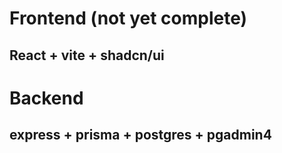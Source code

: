 # Frontend (not yet complete)
## React + vite + shadcn/ui
# Backend 
## express + prisma + postgres + pgadmin4
